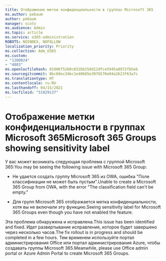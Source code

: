 ```yaml
---
title: Отображение метки конфиденциальности в группах Microsoft 365
ms.author: pebaum
author: pebaum
manager: scotv
ms.audience: Admin
ms.topic: article
ms.service: o365-administration
ROBOTS: NOINDEX, NOFOLLOW
localization_priority: Priority
ms.collection: Adm_O365
ms.custom:
- "1200024"
- "4803"
ms.openlocfilehash: 81906f5260c032bb15dd12dfce5945a8972fb5eb
ms.sourcegitcommit: 8bc60ec34bc1e40685e3976576e04a2623f63a7c
ms.translationtype: HT
ms.contentlocale: ru-RU
ms.lasthandoff: 04/15/2021
ms.locfileid: "51829137"
---
```

# <a name="microsoft-365-groups-showing-sensitivity-label"></a><span data-ttu-id="8f2cb-102">Отображение метки конфиденциальности в группах Microsoft 365</span><span class="sxs-lookup"><span data-stu-id="8f2cb-102">Microsoft 365 Groups showing sensitivity label</span></span>

<span data-ttu-id="8f2cb-103">У вас может возникать следующая проблема с группой Microsoft 365:</span><span class="sxs-lookup"><span data-stu-id="8f2cb-103">You may be seeing the following issue with Microsoft 365 Group:</span></span>

- <span data-ttu-id="8f2cb-104">Не удается создать группу Microsoft 365 из OWA, ошибка "Поле классификации не может быть пустым".</span><span class="sxs-lookup"><span data-stu-id="8f2cb-104">Unable to create a Microsoft 365 Group from OWA, with the error "The classification field can't be empty."</span></span>

- <span data-ttu-id="8f2cb-105">Для групп Microsoft 365 отображается метка конфиденциальности, хотя вы не включали эту функцию.</span><span class="sxs-lookup"><span data-stu-id="8f2cb-105">Seeing sensitivity label for Microsoft 365 Groups even though you have not enabled the feature.</span></span>

<span data-ttu-id="8f2cb-106">Эта проблема обнаружена и исправлена.</span><span class="sxs-lookup"><span data-stu-id="8f2cb-106">This issue has been identified and fixed.</span></span> <span data-ttu-id="8f2cb-107">Идет развертывание исправления, которое будет завершено через несколько часов.</span><span class="sxs-lookup"><span data-stu-id="8f2cb-107">The fix rollout is in progress and should be completed in a few hours.</span></span> <span data-ttu-id="8f2cb-108">Тем временем используйте портал администрирования Office или портал администрирования Azure, чтобы создавать группы Microsoft 365.</span><span class="sxs-lookup"><span data-stu-id="8f2cb-108">Meanwhile, please use Office admin portal or Azure Admin Portal to create Microsoft 365 Groups.</span></span>  
